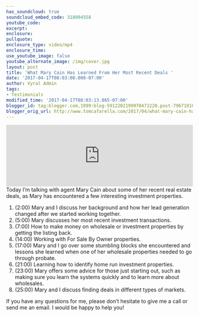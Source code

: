 ```yaml
---
has_soundcloud: true
soundcloud_embed_code: 318094558
youtube_code:
excerpt:
enclosure:
pullquote:
enclosure_type: video/mp4
enclosure_time:
use_youtube_image: false
youtube_alternate_image: /img/cover.jpg
layout: post
title: 'What Mary Cain Has Learned From Her Most Recent Deals '
date: '2017-04-17T08:03:00.000-07:00'
author: Vyral Admin
tags:
- Testimonials
modified_time: '2017-04-17T08:03:13.865-07:00'
blogger_id: tag:blogger.com,1999:blog-5912202199970471220.post-7967181821459397030
blogger_orig_url: http://www.tomcafarella.com/2017/04/what-mary-cain-has-learned-from-her.html
---
```

<iframe width="100%" height="166" scrolling="no" frameborder="no" src="https://w.soundcloud.com/player/?url=https%3A//api.soundcloud.com/tracks/318094558&amp;color=ff5500"></iframe>
Today I’m talking with agent Mary Cain about some of her recent real estate deals, as Mary has encountered a few interesting investment properties.

1. (2:00) Mary and I discuss her background and how her lead generation changed after we started working together.
1. (5:00) Mary discusses her most recent investment transactions.
1. (7:00) How to make money on wholesale or investment properties by getting the listing back.
1. (14:00) Working with For Sale By Owner properties.
1. (17:00) Mary and I go over some stumbling blocks she encountered and lessons she learned when one of her wholesale properties needed to go through probate.
1. (21:00) Learning how to identify home run investment properties.
1. (23:00) Mary offers some advice for those just starting out, such as making sure you learn the systems quickly and to learn more about wholesales.
1. (25:00) Mary and I discuss finding deals in different types of markets.

If you have any questions for me, please don’t hesitate to give me a call or send me an email. I would be happy to help you!
